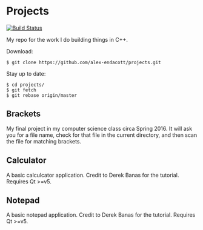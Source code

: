 # Projects
[![Build Status](https://travis-ci.com/alex-endacott/projects.svg?branch=master)](https://travis-ci.com/alex-endacott/projects)

My repo for the work I do building things in C++. 

Download:
```
$ git clone https://github.com/alex-endacott/projects.git
````
Stay up to date:
```
$ cd projects/
$ git fetch
$ git rebase origin/master
```
## Brackets
My final project in my computer science class circa Spring 2016. It will ask you for a file name, check for that file in the current directory, and then scan the file for matching brackets.

## Calculator
A basic calculcator application. Credit to Derek Banas for the tutorial. Requires Qt >=v5.

## Notepad
A basic notepad application. Credit to Derek Banas for the tutorial. Requires Qt >=v5.